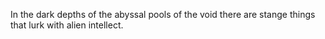 In the dark depths of the abyssal pools of the void there are stange things that lurk with alien intellect.
